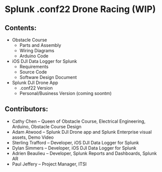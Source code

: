 # Splunk .conf22 Drone Racing (WIP)

## Contents:

-   Obstacle Course
    -   Parts and Assembly
    -   Wiring Diagrams
    -   Arduino Code
-   iOS DJI Data Logger for Splunk
    -   Requirements
    -   Source Code
    -   Software Design Document
-   Splunk DJI Drone App
    -   .conf22 Version
    -   Personal/Business Version (coming soontm)

## Contributors:

-   Cathy Chen – Queen of Obstacle Course, Electrical Engineering, Arduino, Obstacle Course Design
-   Adam Atwood – Splunk DJI Drone app and Splunk Enterprise visual assets, Demo Video
-   Sterling Trafford – Developer, iOS DJI Data Logger for Splunk
-   Dylan Simmers – Developer, iOS DJI Data Logger for Splunk
-   Adrien Beaulieu – Developer, Splunk Reports and Dashboards, Splunk AR
-   Paul Jeffery – Project Manager, ITSI
